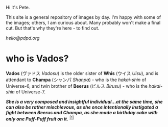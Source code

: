 
Hi it's Pete. 

This site is a general repository of images by day. I'm happy with some of the images; others, I am curious about. Many probably won't make a final cut. But that's why they're here - to find out. 

_hello@pdpd.org_

# who is Vados? 

**Vados** (ヴァドス _Vadosu_) is the older sister of **Whis** (ウイス _Uisu_), and is attendant to **Champa** (シャンパ _Shanpa_) - who is the _hakai-shin_ of Universe-6, and twin brother of **Beerus** (ビルス _Birusu_) - who is the _hakai-shin_ of Universe-7. 

**_She is a very composed and insightful individual...at the same time, she can also be rather mischievous, as she once intentionally instigated a fight between Beerus and Champa, as she made a birthday cake with only one Puff-Puff fruit on it._** <sup><a href = "http://dragonball.wikia.com/wiki/Vados" target = "_blank">[1]</a></sup>